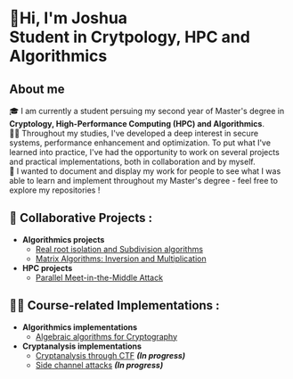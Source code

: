 <!--
**joshhh7/joshhh7** is a ✨ _special_ ✨ repository because its `README.md` (this file) appears on your GitHub profile.

Here are some ideas to get you started:

- 🔭 I’m currently working on ...
- 🌱 I’m currently learning ...
- 👯 I’m looking to collaborate on ...
- 🤔 I’m looking for help with ...
- 💬 Ask me about ...
- 📫 How to reach me: ...
- 😄 Pronouns: ...
- ⚡ Fun fact: ...
-->
<h1>👋Hi, I'm Joshua <br/><a> Student in Crytpology, HPC and Algorithmics</a></h1>

<h2> About me</h2>

🎓 I am currently a student persuing my second year of Master's degree in **Cryptology, High-Performance Computing (HPC) and Algorithmics**. <br/>
🧑‍💻 Throughout my studies, I've developed a deep interest in secure systems, performance enhancement and optimization. To put what I've learned into practice, I've had the opportunity to work on several projects and practical implementations, both in collaboration and by myself.  <br/>
🔭 I wanted to document and display my work for people to see what I was able to learn and implement throughout my Master's degree - feel free to explore my repositories !  <br/>


<h2> 🤝 Collaborative Projects :</h2>

- <b> Algorithmics projects</b>
  - [Real root isolation and Subdivision algorithms](https://github.com/SimonSD1/Subdivision-algorithms-and-real-root-isolation)
  - [Matrix Algorithms: Inversion and Multiplication](https://github.com/SimonSD1/StrassenMatrixOperations)
- <b> HPC projects</b>
  - [Parallel Meet-in-the-Middle Attack](https://github.com/SimonSD1/MITM-Parallelization)


<h2> 🧑‍💻 Course-related Implementations :</h2>

- <b> Algorithmics implementations</b>
  - [Algebraic algorithms for Cryptography]()
- <b> Cryptanalysis implementations</b>
  - [Cryptanalysis through CTF]() <b><i>(In progress)</b></i>
  - [Side channel attacks]() <b><i>(In progress)</b></i>
 
